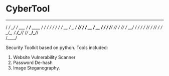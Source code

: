 # CyberTool

   ______      __             ______            __
  / ____/_  __/ /_  ___  ____/_  __/___  ____  / /
 / /   / / / / __ \/ _ \/ ___// / / __ \/ __ \/ / 
/ /___/ /_/ / /_/ /  __/ /   / / / /_/ / /_/ / /  
\____/\__, /_.___/\___/_/   /_/  \____/\____/_/   
     /____/                                       
     
Security Toolkit based on python. Tools included:
1. Website Vulnerability Scanner
2. Password De-hash
3. Image Steganography.
